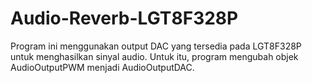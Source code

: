 # Audio-Reverb-LGT8F328P
Program ini menggunakan output DAC yang tersedia pada LGT8F328P untuk menghasilkan sinyal audio. Untuk itu, program mengubah objek AudioOutputPWM menjadi AudioOutputDAC.
